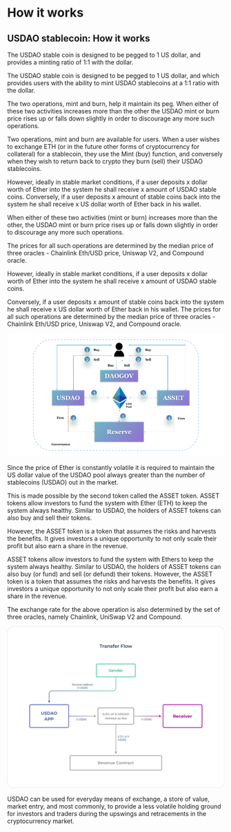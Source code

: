 # How it works

## USDAO stablecoin: How it works

The USDAO stable coin is designed to be pegged to 1 US dollar, and provides a minting ratio of 1:1 with the dollar.&#x20;

The USDAO stable coin is designed to be pegged to 1 US dollar, and which provides users with the ability to mint USDAO stablecoins at a 1:1 ratio with the dollar.&#x20;

The two operations, mint and burn, help it maintain its peg. When either of these two activities increases more than the other the USDAO mint or burn price rises up or falls down slightly in order to discourage any more such operations.&#x20;

Two operations, mint and burn are available for users. When a user wishes to exchange ETH (or in the future other forms of cryptocurrency for collateral) for a stablecoin, they use the Mint (buy) function, and conversely when they wish to return back to crypto they burn (sell) their USDAO stablecoins.&#x20;

However, ideally in stable market conditions, if a user deposits x dollar worth of Ether into the system he shall receive x amount of USDAO stable coins. Conversely, if a user deposits x amount of stable coins back into the system he shall receive x US dollar worth of Ether back in his wallet.&#x20;

When either of these two activities (mint or burn) increases more than the other, the USDAO mint or burn price rises up or falls down slightly in order to discourage any more such operations.&#x20;

The prices for all such operations are determined by the median price of three oracles - Chainlink Eth/USD price, Uniswap V2, and Compound oracle.

However, ideally in stable market conditions, if a user deposits x dollar worth of Ether into the system he shall receive x amount of USDAO stable coins.&#x20;

Conversely, if a user deposits x amount of stable coins back into the system he shall receive x US dollar worth of Ether back in his wallet. The prices for all such operations are determined by the median price of three oracles - Chainlink Eth/USD price, Uniswap V2, and Compound oracle.

![USDAO V1](../../.gitbook/assets/stablecoin-diagrams.png)

Since the price of Ether is constantly volatile it is required to maintain the US dollar value of the USDAO pool always greater than the number of stablecoins (USDAO) out in the market.&#x20;

This is made possible by the second token called the ASSET token. ASSET tokens allow investors to fund the system with Ether (ETH) to keep the system always healthy. Similar to USDAO, the holders of ASSET tokens can also buy and sell their tokens.&#x20;

However, the ASSET token is a token that assumes the risks and harvests the benefits. It gives investors a unique opportunity to not only scale their profit but also earn a share in the revenue.

ASSET tokens allow investors to fund the system with Ethers to keep the system always healthy. Similar to USDAO, the holders of ASSET tokens can also buy (or fund) and sell (or defund) their tokens. However, the ASSET token is a token that assumes the risks and harvests the benefits. It gives investors a unique opportunity to not only scale their profit but also earn a share in the revenue.

The exchange rate for the above operation is also determined by the set of three oracles, namely Chainlink, UniSwap V2 and Compound.&#x20;

![USDAO Transfer Flow](<../../.gitbook/assets/Transfer Flow.png>)

USDAO can be used for everyday means of exchange, a store of value, market entry, and most commonly, to provide a less volatile holding ground for investors and traders during the upswings and retracements in the cryptocurrency market.
